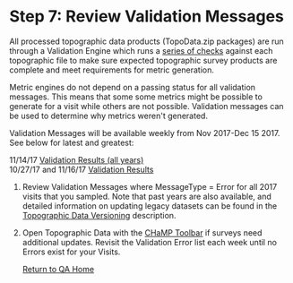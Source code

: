 # Step 7: Review Validation Messages

All processed topographic data products (TopoData.zip packages) are run through a Validation Engine which runs a [series of checks](https://docs.google.com/spreadsheets/d/1nlVYtqw8S5gsp83_EXSj4BD0Wmtc4AYBp5RUGWdCJGw/edit#gid=584951703) against each topographic file to make sure expected topographic survey products are complete and meet requirements for metric generation.  

Metric engines do not depend on a passing status for all validation messages.  This means that some some metrics might be possible to generate for a visit while others are not possible.  Validation messages can be used to determine why metrics weren't generated.

Validation Messages will be available weekly from Nov 2017-Dec 15 2017. See below for latest and greatest:

11/14/17 [Validation Results (all years)](https://docs.google.com/spreadsheets/d/1uy0vW2US9ZkshpHj7ArrEEtoFq1zDTSmo9hdItMTvcA/edit?usp=sharing)  
10/27/17 and 11/16/17 [Validation Results](https://docs.google.com/spreadsheets/d/1R-qc3nZK2_BSg_DiEfR9BJLpmUTJ3TisX1SKqkrXSzg/edit?usp=sharing)

1. Review Validation Messages where MessageType = Error for all 2017 visits that you sampled.  Note that past years are also available, and detailed information on updating legacy datasets can be found in the [Topographic Data Versioning](QA_Updates_pre2017surveys.md) description. 

2. Open Topographic Data with the [CHaMP Toolbar](champtools.northarrowresearch.com) if surveys need additional updates.  Revisit the Validation Error list each week until no Errors exist for your Visits.

   [Return to QA Home](QAMain.md)







